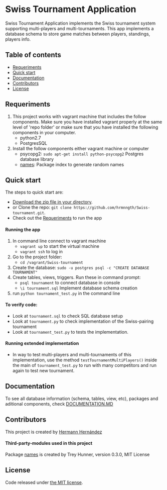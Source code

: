 # Swiss Tournament Application

Swiss Tournament Application implements the Swiss tournament system supporting multi-players and multi-tournaments. This app implements a database schema to store game matches between players, standings, players info.

## Table of contents

* [Requeriments](#requeriments)
* [Quick start](#quick-start)
* [Documentation](#documentation)
* [Contributors](#contributors)
* [License](#license)

## Requeriments

1. This project works with vagrant machine that includes the follow components. Make sure you have installed vagrant properly at the same level of 'repo folder' or make sure that you have installed
the following components in your computer.
	- python2.7
	- PostgresSQL
2. Install the follow components either vagrant machine or computer
	- psycopg2: ``sudo apt-get install python-psycopg2`` Postgres database library 
	- [names](https://pypi.python.org/pypi/names): Package index to generate random names 

## Quick start

The steps to quick start are:

* [Download the zip file in your directory](https://github.com/hrmnngth/Swiss-tournament/archive/master.zip).
* or Clone the repo: `git clone https://github.com/hrmnngth/Swiss-tournament.git`.
* Check out the [Requeriments](#requeriments) to run the app

#### Running the app

1. In command line connect to vagrant machine
	- ``vagrant up`` to start the virtual machine
	- ``vagrant ssh`` to log in
2. Go to the project folder:
	- ``cd /vagrant/Swiss-tournament``
3. Create the database:
	``sudo -u postgres psql -c "CREATE DATABASE TOURNAMENT"``
4. Create tables, views, triggers. Run these in command prompt:
	- ``psql tournament`` to connect database in console
	- ``\i tournament.sql`` Implement database schema creation
5. run `python tournament_test.py` in the command line

#### To verify code:
- Look at ``tournament.sql`` to check SQL database setup
- Look at ``tournament.py`` to check implementation of the Swiss-pairing tournament
- Look at ``tournament_test.py`` to tests the implementation. 

#### Running extended implementation
- In way to test multi-players and multi-tournaments of this implementation, use the method ``testTournamentMultiPlayers()`` inside the main of ``tournament_test.py`` to run with many competitors and run again to test new tournament.

## Documentation

To see all database information (schema, tables, view, etc), packages and aditional components, check [DOCUMENTATION.MD](https://github.com/hrmnngth/Swiss-tournament/blob/master/DOCUMENTATION.md)


## Contributors

This project is created by [Hermann Hernández](https://twitter.com/hrmnn_mx)
#### Third-party-modules used in this project
Package [names](https://pypi.python.org/pypi/names) is created by Trey Hunner, version 0.3.0, MIT License

## License

Code released under [the MIT license](https://github.com/hrmnngth/Swiss-tournament/blob/master/LICENSE).

